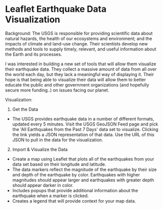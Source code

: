 # Leaflet Earthquake Data Visualization

Background:
The USGS is responsible for providing scientific data about natural hazards, the health of our ecosystems and environment; and the impacts of climate and land-use change. Their scientists develop new methods and tools to supply timely, relevant, and useful information about the Earth and its processes.

I was interested in building a new set of tools that will allow them visualize their earthquake data. They collect a massive amount of data from all over the world each day, but they lack a meaningful way of displaying it. Their hope is that being able to visualize their data will allow them to better educate the public and other government organizations (and hopefully secure more funding..) on issues facing our planet.

Visualization:
1. Get the Data 
 - The USGS provides earthquake data in a number of different formats, updated every 5 minutes. Visit the USGS GeoJSON Feed page and pick the 'All Earthquakes from the Past 7 Days' data set to visualize. Clicking the link yields a JSON representation of that data. Use the URL of this JSON to pull in the data for the visualization.

2. Import & Visualize the Data
 - Create a map using Leaflet that plots all of the earthquakes from your data set based on their longitude and latitude.
 - The data markers reflect the magnitude of the earthquake by their size and depth of the earthquake by color. Earthquakes with higher magnitudes should appear larger and earthquakes with greater depth should appear darker in color.
 - Includes popups that provide additional information about the earthquake when a marker is clicked.
 - Creates a legend that will provide context for your map data.
